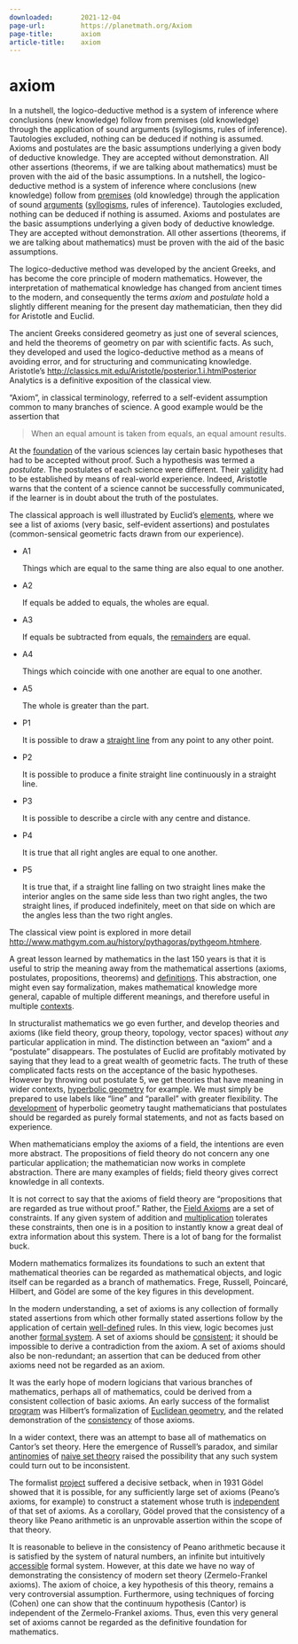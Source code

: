 ```yaml
---
downloaded:       2021-12-04
page-url:         https://planetmath.org/Axiom
page-title:       axiom
article-title:    axiom
---
```

# axiom

In a nutshell, the logico-deductive method is a system of inference
where conclusions (new knowledge) follow from premises (old knowledge)
through the application of sound arguments (syllogisms, rules of
inference). Tautologies excluded, nothing can be deduced if nothing
is assumed. Axioms and postulates are the basic assumptions
underlying a given body of deductive knowledge. They are accepted
without demonstration. All other assertions (theorems, if we are
talking about mathematics) must be proven with the aid of the basic
assumptions.
In a nutshell, the logico-deductive method is a system of inference where conclusions (new knowledge) follow from [premises][1] (old knowledge) through the application of sound [arguments][2] ([syllogisms][3], rules of inference). Tautologies excluded, nothing can be deduced if nothing is assumed. Axioms and postulates are the basic assumptions underlying a given body of deductive knowledge. They are accepted without demonstration. All other assertions (theorems, if we are talking about mathematics) must be proven with the aid of the basic assumptions.

The logico-deductive method was developed by the ancient Greeks, and has become the core principle of modern mathematics. However, the interpretation of mathematical knowledge has changed from ancient times to the modern, and consequently the terms *axiom* and *postulate* hold a slightly different meaning for the present day mathematician, then they did for Aristotle and Euclid.

The ancient Greeks considered geometry as just one of several sciences, and held the theorems of geometry on par with scientific facts. As such, they developed and used the logico-deductive method as a means of avoiding error, and for structuring and communicating knowledge. Aristotle’s http://classics.mit.edu/Aristotle/posterior.1.i.htmlPosterior Analytics is a definitive exposition of the classical view.

“Axiom”, in classical terminology, referred to a self-evident assumption common to many branches of science. A good example would be the assertion that

> When an equal amount is taken from equals, an equal amount results.

At the [foundation][4] of the various sciences lay certain basic hypotheses that had to be accepted without proof. Such a hypothesis was termed a *postulate*. The postulates of each science were different. Their [validity][5] had to be established by means of real-world experience. Indeed, Aristotle warns that the content of a science cannot be successfully communicated, if the learner is in doubt about the truth of the postulates.

The classical approach is well illustrated by Euclid’s [elements][6], where we see a list of axioms (very basic, self-evident assertions) and postulates (common-sensical geometric facts drawn from our experience).

-   A1
    
    Things which are equal to the same thing are also equal to one another.
    
-   A2
    
    If equals be added to equals, the wholes are equal.
    
-   A3
    
    If equals be subtracted from equals, the [remainders][7] are equal.
    
-   A4
    
    Things which coincide with one another are equal to one another.
    
-   A5
    
    The whole is greater than the part.
    
-   P1
    
    It is possible to draw a [straight line][8] from any point to any other point.
    
-   P2
    
    It is possible to produce a finite straight line continuously in a straight line.
    
-   P3
    
    It is possible to describe a circle with any centre and distance.
    
-   P4
    
    It is true that all right angles are equal to one another.
    
-   P5
    
    It is true that, if a straight line falling on two straight lines make the interior angles on the same side less than two right angles, the two straight lines, if produced indefinitely, meet on that side on which are the angles less than the two right angles.
    

The classical view point is explored in more detail http://www.mathgym.com.au/history/pythagoras/pythgeom.htmhere.

A great lesson learned by mathematics in the last 150 years is that it is useful to strip the meaning away from the mathematical assertions (axioms, postulates, propositions, theorems) and [definitions][9]. This abstraction, one might even say formalization, makes mathematical knowledge more general, capable of multiple different meanings, and therefore useful in multiple [contexts][10].

In structuralist mathematics we go even further, and develop theories and axioms (like field theory, group theory, topology, vector spaces) without *any* particular application in mind. The distinction between an “axiom” and a “postulate” disappears. The postulates of Euclid are profitably motivated by saying that they lead to a great wealth of geometric facts. The truth of these complicated facts rests on the acceptance of the basic hypotheses. However by throwing out postulate 5, we get theories that have meaning in wider contexts, [hyperbolic geometry][11] for example. We must simply be prepared to use labels like “line” and “parallel” with greater flexibility. The [development][12] of hyperbolic geometry taught mathematicians that postulates should be regarded as purely formal statements, and not as facts based on experience.

When mathematicians employ the axioms of a field, the intentions are even more abstract. The propositions of field theory do not concern any one particular application; the mathematician now works in complete abstraction. There are many examples of fields; field theory gives correct knowledge in all contexts.

It is not correct to say that the axioms of field theory are “propositions that are regarded as true without proof.” Rather, the [Field Axioms][13] are a set of constraints. If any given system of addition and [multiplication][14] tolerates these constraints, then one is in a position to instantly know a great deal of extra information about this system. There is a lot of bang for the formalist buck.

Modern mathematics formalizes its foundations to such an extent that mathematical theories can be regarded as mathematical objects, and logic itself can be regarded as a branch of mathematics. Frege, Russell, Poincaré, Hilbert, and Gödel are some of the key figures in this development.

In the modern understanding, a set of axioms is any collection of formally stated assertions from which other formally stated assertions follow by the application of certain [well-defined][15] rules. In this view, logic becomes just another [formal system][16]. A set of axioms should be [consistent][17]; it should be impossible to derive a contradiction from the axiom. A set of axioms should also be non-redundant; an assertion that can be deduced from other axioms need not be regarded as an axiom.

It was the early hope of modern logicians that various branches of mathematics, perhaps all of mathematics, could be derived from a consistent collection of basic axioms. An early success of the formalist [program][18] was Hilbert’s formalization of [Euclidean geometry][19], and the related demonstration of the [consistency][20] of those axioms.

In a wider context, there was an attempt to base all of mathematics on Cantor’s set theory. Here the emergence of Russell’s paradox, and similar [antinomies][21] of [naive set theory][22] raised the possibility that any such system could turn out to be inconsistent.

The formalist [project][23] suffered a decisive setback, when in 1931 Gödel showed that it is possible, for any sufficiently large set of axioms (Peano’s axioms, for example) to construct a statement whose truth is [independent][24] of that set of axioms. As a corollary, Gödel proved that the consistency of a theory like Peano arithmetic is an unprovable assertion within the scope of that theory.

It is reasonable to believe in the consistency of Peano arithmetic because it is satisfied by the system of natural numbers, an infinite but intuitively [accessible][25] formal system. However, at this date we have no way of demonstrating the consistency of modern set theory (Zermelo-Frankel axioms). The axiom of choice, a key hypothesis of this theory, remains a very controversial assumption. Furthermore, using techniques of forcing (Cohen) one can show that the continuum hypothesis (Cantor) is independent of the Zermelo-Frankel axioms. Thus, even this very general set of axioms cannot be regarded as the definitive foundation for mathematics.

[1]: http://mathworld.wolfram.com/Premise.html
[2]: http://planetmath.org/argument
[3]: http://mathworld.wolfram.com/Syllogism.html
[4]: http://planetmath.org/axiomoffoundation
[5]: http://mathworld.wolfram.com/Validity.html
[6]: http://mathworld.wolfram.com/Element.html
[7]: http://planetmath.org/longdivision
[8]: http://mathworld.wolfram.com/StraightLine.html
[9]: http://planetmath.org/definition
[10]: http://planetmath.org/conceptlattice
[11]: http://planetmath.org/noneuclideangeometry
[12]: http://mathworld.wolfram.com/Development.html
[13]: http://mathworld.wolfram.com/FieldAxioms.html
[14]: http://planetmath.org/multiplication
[15]: http://planetmath.org/welldefined
[16]: http://planetmath.org/formalsystem
[17]: http://planetmath.org/consistent
[18]: http://mathworld.wolfram.com/Program.html
[19]: http://mathworld.wolfram.com/EuclideanGeometry.html
[20]: http://mathworld.wolfram.com/Consistency.html
[21]: http://mathworld.wolfram.com/Antinomy.html
[22]: http://mathworld.wolfram.com/NaiveSetTheory.html
[23]: http://planetmath.org/projectionofpoint
[24]: http://planetmath.org/projectivebasis
[25]: http://planetmath.org/simplifiedautomaton
